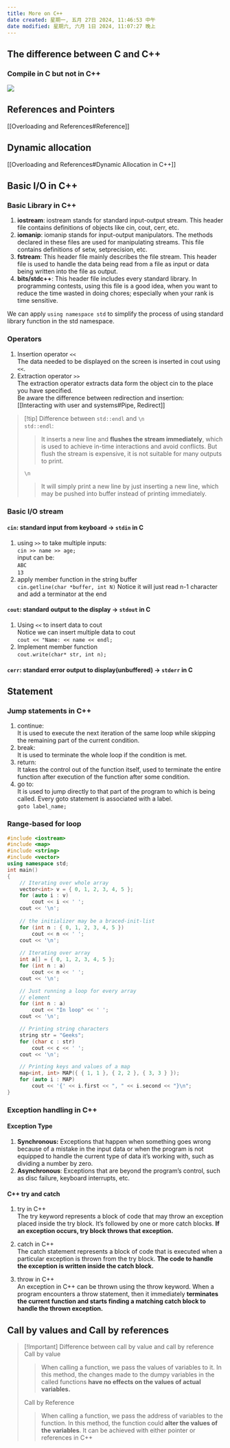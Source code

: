 ```yaml
---
title: More on C++
date created: 星期一, 五月 27日 2024, 11:46:53 中午
date modified: 星期六, 六月 1日 2024, 11:07:27 晚上
---
```


## The difference between C and C++

### Compile in C but not in C++

![](https://s2.loli.net/2024/06/01/1QDXPHmSCuOvZpg.png)

## References and Pointers

[[Overloading and References#Reference]]

## Dynamic allocation

[[Overloading and References#Dynamic Allocation in C++]]

## Basic I/O in C++

### Basic Library in C++

1. **iostream**: iostream stands for standard input-output stream. This header file contains definitions of objects like cin, cout, cerr, etc.
2. **iomanip**: iomanip stands for input-output manipulators. The methods declared in these files are used for manipulating streams. This file contains definitions of setw, setprecision, etc.
3. **fstream**: This header file mainly describes the file stream. This header file is used to handle the data being read from a file as input or data being written into the file as output.
4. **bits/stdc++**: This header file includes every standard library. In programming contests, using this file is a good idea, when you want to reduce the time wasted in doing chores; especially when your rank is time sensitive. 

 We can apply `using namespace std` to simplify the process of using standard library function in the std namespace.

### Operators

1. Insertion operator `<<`  
   The data needed to be displayed on the screen is inserted in cout using `<<`.
2. Extraction operator `>>`  
   The extraction operator extracts data form the object cin to the place you have specified.  
Be aware the difference between redirection and insertion:  
[[Interacting with user and systems#Pipe, Redirect]]

> [!tip] Difference between `std::endl` and `\n`  
> `std::endl`:
>
> >It inserts a new line and **flushes the stream immediately**, which is used to achieve in-time interactions and avoid conflicts. But flush the stream is expensive, it is not suitable for many outputs to print.
>
> `\n`
>
> >It will simply print a new line by just inserting a new line, which may be pushed into buffer instead of printing immediately.

### Basic I/O stream

#### `cin`: standard input from keyboard -> `stdin` in C

1. using `>>` to take multiple inputs:  
   `cin >> name >> age;`  
   input can be:  
   `ABC`  
   `13`
2. apply member function in the string buffer  
   `cin.getline(char *buffer, int N)` Notice it will just read n-1 character and add a terminator at the end

#### `cout`: standard output to the display -> `stdout` in C

1. Using `<<` to insert data to cout  
   Notice we can insert multiple data to cout  
   `cout << "Name: << name << endl;` 
2. Implement member function  
   `cout.write(char* str, int n);`

#### `cerr`: standard error output to display(unbuffered) -> `stderr` in C

## Statement

### Jump statements in C++

1. continue:  
   It is used to execute the next iteration of the same loop while skipping the remaining part of the current condition.
2. break:  
   It is used to terminate the whole loop if the condition is met.
3. return:  
   It takes the control out of the function itself, used to terminate the entire function after execution of the function after some condition.
4. go to:  
   It is used to jump directly to that part of the program to which is being called. Every goto statement is associated with a label.  
   `goto label_name;`

### Range-based for loop

```c++
#include <iostream>
#include <map>
#include <string>
#include <vector>
using namespace std;
int main()
{
    // Iterating over whole array
    vector<int> v = { 0, 1, 2, 3, 4, 5 };
    for (auto i : v)
        cout << i << ' ';
    cout << '\n';
    
    // the initializer may be a braced-init-list
    for (int n : { 0, 1, 2, 3, 4, 5 })
        cout << n << ' ';
    cout << '\n';
    
    // Iterating over array
    int a[] = { 0, 1, 2, 3, 4, 5 };
    for (int n : a)
        cout << n << ' ';
    cout << '\n';

    // Just running a loop for every array
    // element
    for (int n : a)
        cout << "In loop" << ' ';
    cout << '\n';

    // Printing string characters
    string str = "Geeks";
    for (char c : str)
        cout << c << ' ';
    cout << '\n';

    // Printing keys and values of a map
    map<int, int> MAP({ { 1, 1 }, { 2, 2 }, { 3, 3 } });
    for (auto i : MAP)
        cout << '{' << i.first << ", " << i.second << "}\n";
}

```

### Exception handling in C++

#### Exception Type

1. **Synchronous:** Exceptions that happen when something goes wrong because of a mistake in the input data or when the program is not equipped to handle the current type of data it’s working with, such as dividing a number by zero.
2. **Asynchronous**: Exceptions that are beyond the program’s control, such as disc failure, keyboard interrupts, etc.

#### C++ try and catch

1. try in C++  
The try keyword represents a block of code that may throw an exception placed inside the try block. It’s followed by one or more catch blocks. **If an exception occurs, try block throws that exception.**

2. catch in C++  
The catch statement represents a block of code that is executed when a particular exception is thrown from the try block. **The code to handle the exception is written inside the catch block.**

3. throw in C++  
An exception in C++ can be thrown using the throw keyword. When a program encounters a throw statement, then it immediately **terminates the current function and starts finding a matching catch block to handle the thrown exception.**

## Call by values and Call by references

> [!Important] Difference between call by value and call by reference  
> Call by value
>
> >When calling a function, we pass the values of variables to it. In this method, the changes made to the dumpy variables in the called functions **have no effects on the values of actual variables.**
>
> Call by Reference
>
> >When calling a function, we pass the address of variables to the function. In this method, the function could **alter the values of the variables**. It can be achieved with either pointer or references in C++
